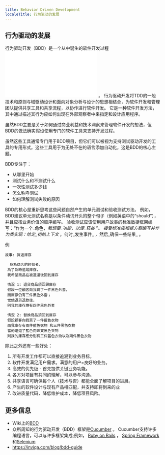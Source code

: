 ```yaml
---
title: Behavior Driven Development
localeTitle: 行为驱动的发展
---
```

## 行为驱动的发展

行为驱动开发（BDD）是一个从中诞生的软件开发过程![测试驱动开发（TDD）](../test-driven-development/index.md) 。 行为驱动开发将TDD的一般技术和原则与域驱动设计和面向对象分析与设计的思想相结合，为软件开发和管理团队提供共享工具和共享流程，以协作进行软件开发。 它是一种软件开发方法，其中通过描述其行为应如何出现在外部观察者中来指定和设计应用程序。

虽然BDD主要是关于如何通过商业利益和技术洞察来管理软件开发的想法，但BDD的做法确实假设使用专门的软件工具来支持开发过程。

虽然这些工具通常专门用于BDD项目，但它们可以被视为支持测试驱动开发的工具的专用形式。这些工具用于为无处不在的语言添加自动化，这是BDD的核心主题。

BDD专注于：

*   从哪里开始
*   测试什么和不测试什么
*   一次性测试多少钱
*   怎么称呼测试
*   如何理解测试失败的原因

BDD的核心是重新思考这些问题自然产生的单元测试和验收测试方法。 例如，BDD建议单元测试名称是以条件动词开头的整个句子（例如英语中的“should”），并且应按业务价值的顺序编写。 验收测试应该使用用户故事的标准敏捷框架编写：“作为一个_角色，_我想要_功能，_以便_获益_ ”。 接受标准应根据方案编写并作为类实现：给定_初始上下文_ ，何时_发生事件_ ，然后_确保一些结果_ 。

例
```
故事: 貨返庫存 
 
  身為商店的經營者， 
 為了及時追蹤庫存， 
 我希望商品在被退還後回到庫存 
 
 情況 1: 退貨商品須回歸庫存 
 假設一位顧客向我買了一件黑色外套，
 而庫存仍有三件黑色外套； 
 當他退貨退款後， 
 則我的庫存應有四件黑色外套 
 
 情況 2: 替換商品須回到庫存 
 假設顧客向我買了一件藍色衣物 
 而我庫存有兩件藍色衣物 和三件黑色衣物 
 當他退還了藍色而改買黑色衣物
 則我的庫存應分別有三件藍色衣物以及兩件黑色衣物
```

除此之外还有一些好处：

1.  所有开发工作都可以直接追溯到业务目标。
2.  软件开发满足用户需求。满意的用户=良好的业务。
3.  高效的优先级 - 首先提供关键业务功能。
4.  各方对项目有共同的理解，可以参与沟通。
5.  共享语言可确保每个人（技术与否）都能全面了解项目的进展。
6.  产生的软件设计与现有产品相匹配，并支持即将到来的业
7.  改进质量代码，降低维护成本，降低项目风险。

## 更多信息

*   Wiki上的[BDD](https://en.wikipedia.org/wiki/Behavior-driven_development)
*   众所周知的行为驱动开发（BDD）框架是[Cucumber](https://cucumber.io/) 。 Cucumber支持许多编程语言，可以与许多框架集成;例如， [Ruby on Rails](http://rubyonrails.org/) ， [Spring Framework](http://spring.io/)和[Selenium](http://www.seleniumhq.org/)
*   https://inviqa.com/blog/bdd-guide
